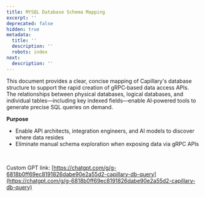 ```yaml
---
title: MYSQL Database Schema Mapping
excerpt: ''
deprecated: false
hidden: true
metadata:
  title: ''
  description: ''
  robots: index
next:
  description: ''
---
```

This document provides a clear, concise mapping of Capillary's database structure to support the rapid creation of gRPC‑based data access APIs. The relationships between physical databases, logical databases, and individual tables—including key indexed fields—enable AI‑powered tools to generate precise SQL queries on demand.

**Purpose**

* Enable API architects, integration engineers, and AI models to discover where data resides
* Eliminate manual schema exploration when exposing data via gRPC APIs

<br />

Custom GPT link: [https://chatgpt.com/g/g-6818b0ff69ec8191826dabe90e2a55d2-capillary-db-query](https://chatgpt.com/g/g-6818b0ff69ec8191826dabe90e2a55d2-capillary-db-query)
